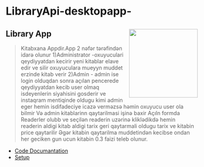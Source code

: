 # LibraryApi-desktopapp-

 ## Library App <img src="https://cdn.dribbble.com/users/7338576/screenshots/16429716/library-app-logov2_4x.png" width="180"  align="right" ></a>
 > Kitabxana Appdir.App 2 nəfər tərəfindən idarə olunur 
 > 1)Administrator -oxuyuculari qeydiyyatdan kecirir yeni kitablar elave edir ve silir oxuyuculara mueyyn muddet erzinde kitab verir
 > 2)Admin - admin ise login  olduqdan sonra açılan pencerede qeydiyyatdan kecib user olmaq isdeyenlerin siyahisini gosderir ve instaqram mentiqinde oldugu kimi admin eger hemin isdifadeciye icazə verməzsə həmin oxuyucu user ola bilmir Və admin kitablarinn qaytarilmasi işinə baxir Açıln formda Readerler olubb ve seçilən readerin uzərinə kliklədikdə hemin readerin aldigi kitab aldigi tarix geri qaytarmali oldugu tarix ve kitabin price qaytarilir Əgər kitabin qaytarilma muddetindən kecibse ondan her geciken gun ucun kitabin 0.3 faizi teleb olunur.

- [Code Documantation](https://github.com/EminElekberov/LibraryApi-desktopapp-)
- [Setup](https://drive.google.com/drive/folders/1l0xTkwE8y-SFunVh8kQAclB2ubyuKq63?usp=sharing)
